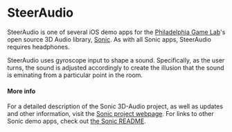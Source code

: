SteerAudio
==========

SteerAudio is one of several iOS demo apps for the [Philadelphia Game Lab](http://www.philadelphiagamelab.org)'s open source 3D Audio library, [Sonic](https://github.com/philadelphiagamelab/Sonic). As with all Sonic apps, SteerAudio requires headphones.

SteerAudio uses gyroscope input to shape a sound. Specifically, as the user turns, the sound is adjusted accordingly to create the illusion that the sound is eminating from a particular point in the room.

#### More info

For a detailed description of the Sonic 3D-Audio project, as well as updates and other information, visit the [Sonic project webpage](sonic.philadelphiagamelab.org). For links to other Sonic demo apps, check out [the Sonic README](https://github.com/PhiladelphiaGameLab/Sonic/blob/master/README.md).
